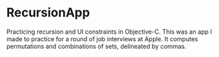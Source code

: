 # RecursionApp
Practicing recursion and UI constraints in Objective-C. This was an app I made to practice for a round of job interviews
at Apple. It computes permutations and combinations of sets, delineated by commas. 

